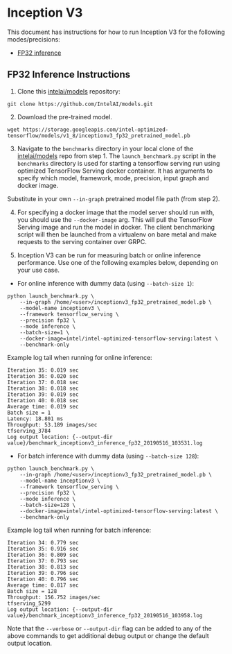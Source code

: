 # Inception V3

This document has instructions for how to run Inception V3 for the
following modes/precisions:
* [FP32 inference](#fp32-inference-instructions)

## FP32 Inference Instructions

1. Clone this [intelai/models](https://github.com/IntelAI/models)
repository:

```
git clone https://github.com/IntelAI/models.git
```

2. Download the pre-trained model.
```
wget https://storage.googleapis.com/intel-optimized-tensorflow/models/v1_8/inceptionv3_fp32_pretrained_model.pb
```

3. Navigate to the `benchmarks` directory in your local clone of
the [intelai/models](https://github.com/IntelAI/models) repo from step 1.
The `launch_benchmark.py` script in the `benchmarks` directory is
used for starting a tensorflow serving run using optimized TensorFlow Serving docker
container. It has arguments to specify which model, framework, mode,
precision, input graph and docker image.

Substitute in your own `--in-graph` pretrained model file path (from step 2).

4. For specifying a docker image that the model server should run with, you should use the `--docker-image` arg. This will pull the TensorFlow Serving image and run the model in docker. The client benchmarking script will then be launched from a virtualenv on bare metal and make requests to the serving container over GRPC.

5. Inception V3 can be run for measuring batch or online inference performance. Use one of the following examples below,
depending on your use case.

* For online inference with dummy data (using `--batch-size 1`):

```
python launch_benchmark.py \
    --in-graph /home/<user>/inceptionv3_fp32_pretrained_model.pb \
    --model-name inceptionv3 \
    --framework tensorflow_serving \
    --precision fp32 \
    --mode inference \
    --batch-size=1 \
    --docker-image=intel/intel-optimized-tensorflow-serving:latest \
    --benchmark-only
```
Example log tail when running for online inference:
```
Iteration 35: 0.019 sec
Iteration 36: 0.020 sec
Iteration 37: 0.018 sec
Iteration 38: 0.018 sec
Iteration 39: 0.019 sec
Iteration 40: 0.018 sec
Average time: 0.019 sec
Batch size = 1
Latency: 18.801 ms
Throughput: 53.189 images/sec
tfserving_3784
Log output location: {--output-dir value}/benchmark_inceptionv3_inference_fp32_20190516_103531.log
```

* For batch inference with dummy data (using `--batch-size 128`):

```
python launch_benchmark.py \
    --in-graph /home/<user>/inceptionv3_fp32_pretrained_model.pb \
    --model-name inceptionv3 \
    --framework tensorflow_serving \
    --precision fp32 \
    --mode inference \
    --batch-size=128 \
    --docker-image=intel/intel-optimized-tensorflow-serving:latest \
    --benchmark-only
```
Example log tail when running for batch inference:
```
Iteration 34: 0.779 sec
Iteration 35: 0.916 sec
Iteration 36: 0.809 sec
Iteration 37: 0.793 sec
Iteration 38: 0.813 sec
Iteration 39: 0.796 sec
Iteration 40: 0.796 sec
Average time: 0.817 sec
Batch size = 128
Throughput: 156.752 images/sec
tfserving_5299
Log output location: {--output-dir value}/benchmark_inceptionv3_inference_fp32_20190516_103958.log
```

Note that the `--verbose` or `--output-dir` flag can be added to any of the above commands
to get additional debug output or change the default output location.
